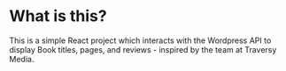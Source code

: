 # What is this?

This is a simple React project which interacts with the Wordpress API to display Book titles, pages, and reviews - inspired by the team at Traversy Media.
